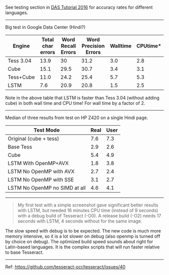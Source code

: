 See testing section in [DAS Tutorial 2016](
https://github.com/tesseract-ocr/docs/blob/master/das_tutorial2016/7Building%20a%20Multi-Lingual%20OCR%20Engine.pdf) for accuracy rates for different languages.

----------------------

Big test in Google Data Center (Hindi?)

| Engine	  | Total char errors  | Word Recall Errors  | Word Precision Errors  | Walltime  | CPUtime* |
|---|---|---|---|---|---|
| Tess 3.04	| 13.9	| 30	| 31.2	| 3.0	| 2.8 |
| Cube	| 15.1	| 29.5	| 30.7	| 3.4	| 3.1 |
| Tess+Cube	| 11.0	| 24.2	| 25.4	| 5.7	| 5.3 | 
| LSTM	| 7.6	| 20.9	| 20.8	| 1.5	| 2.5 | 

Note in the above table that LSTM is faster than Tess 3.04 (without adding cube) in both wall time and CPU time! For wall time by a factor of 2.

------

Median of three results from test on HP Z420 on a single Hindi page.

| Test Mode | Real | User | 
|---|---|---|
| Original (cube + tess)         | 7.6  | 7.3 | 
| Base Tess                      | 2.9  | 2.6 | 
| Cube                           | 5.4  | 4.9 | 
| LSTM With OpenMP+AVX           | 1.8  | 3.8 | 
| LSTM No OpenMP with AVX        | 2.7  | 2.4 | 
| LSTM No OpenMP with SSE        | 3.1  | 2.7 | 
| LSTM No OpenMP no SIMD at all  | 4.6  | 4.1 | 

---------------

> My first test with a simple screenshot gave  significant better results with LSTM, but needed 16 minutes CPU time  (instead of 9 seconds) with a debug build of Tesseract (-O0). A release  build (-O2) needs 17 seconds with LSTM, 4 seconds without for the same  image.

The slow speed with debug is to be expected. The new code is much more memory intensive, so it is a lot slower on debug (also openmp is turned off by choice on debug). The optimized build speed sounds about right for Latin-based languages. It
is the complex scripts that will run faster relative to base Tesseract.

-------------------------------

Ref: https://github.com/tesseract-ocr/tesseract/issues/40